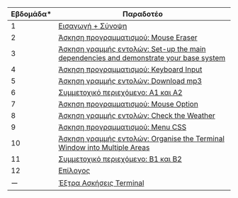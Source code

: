 | Εβδομάδα* | Παραδοτέο |
| --- | --- |
| 1 | [Εισαγωγή + Σύνοψη](#εισαγωγη) |
| 2 | [Άσκηση προγραμματισμού: Mouse Eraser](#2ο-παραδοτέο---mouse-eraser) |
| 3 | [Άσκηση γραμμής εντολών: Set-up the main dependencies and demonstrate your base system](#3ο-παραδοτέο---set-up-the-main-dependencies-and-demonstrate-your-base-system) |
| 4 | [Άσκηση προγραμματισμού: Keyboard Input](#4ο-παραδοτέο---keyboard-input) |
| 5 |[Άσκηση γραμμής εντολών: Download mp3](#5ο-παραδοτέο---download-mp3) |
| 6 | [Συμμετοχικό περιεχόμενο: Α1 και Α2](#6ο-παραδοτέο---συμμετοχικό-περιεχόμενο-α1-και-α2) |
| 7 | [Άσκηση προγραμματισμού: Mouse Option](#7ο-παραδοτέο---mouse-option) |
| 8 | [Άσκηση γραμμής εντολών: Check the Weather](#8ο-παραδοτέο---check-the-weather) |
| 9 | [Άσκηση προγραμματισμού: Menu CSS](#9ο-παραδοτέο---menu-css) |
| 10 | [Άσκηση γραμμής εντολών: Organise the Terminal Window into Multiple Areas](#10o-παραδοτέο---organise-the-terminal-window-into-multiple-areas) |
| 11 | [Συμμετοχικό περιεχόμενο: Β1 και Β2](#11ο-παραδοτέο---συμμετοχικό-περιεχόμενο-β1-και-β2) |
| 12 | [Επίλογος](#επιλογοσ) |
| ー | [Έξτρα Ασκήσεις Terminal](#έξτρα-ασκήσεις-terminal) |
